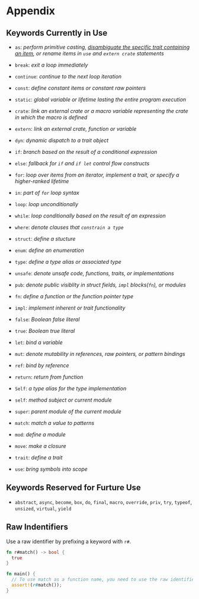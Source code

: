 # Appendix

## Keywords Currently in Use

- `as`: *perform primitive casting, [disambiguate the specific trait containing an item](https://doc.rust-lang.org/book/ch19-03-advanced-traits.html), or rename items in `use` and `extern crate` statements*

- `break`: *exit a loop immediately*

- `continue`: *continue to the next loop iteration*

- `const`: *define constant items or constant raw pointers*

- `static`: *global variable or lifetime lasting the entire program execution*

- `crate`: *link an external crate or a macro variable representing the crate in which the macro is defined*

- `extern`: *link an external crate, function or variable*

- `dyn`: *dynamic dispatch to a trait object*
  
- `if`: *branch based on the result of a conditional expression*
  
- `else`: *fallback for `if` and `if let` control flow constructs*

- `for`: *loop over items from an iterator, implement a trait, or specify a higher-ranked lifetime*

- `in`: *part of `for` loop syntax*

- `loop`: *loop unconditionally*

- `while`: *loop conditionally based on the result of an expression*

- `where`: *denote clauses that `constrain a type`*

- `struct`: *define a stucture*

- `enum`: *define an enumeration*

- `type`: *define a type alias or associated type*

- `unsafe`: *denote unsafe code, functions, traits, or implementations*

- `pub`: *denote public visiblity in struct fields, `impl` blocks(`fn`), or modules*

- `fn`: *define a function or the function pointer type*

- `impl`: *implement inherent or trait functionality*

- `false`: *Boolean false literal*

- `true`: *Boolean true literal*

- `let`: *bind a variable*

- `mut`: *denote mutability in references, raw pointers, or pattern bindings*

- `ref`: *bind by reference*

- `return`: *return from function*

- `Self`: *a type alias for the type implementation*

- `self`: *method subject or current module*

- `super`: *parent module of the current module*

- `match`: *match a value to patterns*

- `mod`: *define a module*

- `move`: *make a closure*

- `trait`: *define a trait*

- `use`: *bring symbols into scope*

## Keywords Reserved for Furture Use

- `abstract`, `async`, `become`, `box`, `do`, `final`, `macro`, `override`, `priv`, `try`, `typeof`, `unsized`, `virtual`, `yield`

## Raw Indentifiers

Use a raw identifier by prefixing a keyword with `r#`.

```rust
fn r#match() -> bool {
  true
}

fn main() {
  // To use match as a function name, you need to use the raw identifier syntax `r#`
  assert!(r#match());
}
```
